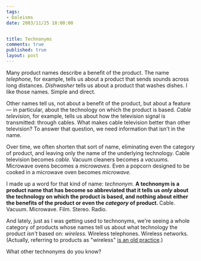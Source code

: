 ```yaml
--- 
tags:
- Daleisms
date: 2003/11/25 18:00:00


title: Technonyms
comments: true
published: true
layout: post
---
```


<p> Many product names describe a benefit of the product. The name <em>telephone,</em> for example, tells us about a product that sends sounds across long distances. <em>Dishwasher</em> tells us about a product that washes dishes. I like those names. Simple and direct. </p>
<p> Other names tell us, not about a benefit of the product, but about a feature &#8212; in particular, about the technology on which the product is based. <em>Cable television,</em> for example, tells us about how the television signal is transmitted: through cables. What makes cable television better than other television? To answer that question, we need information that isn't in the name. </p>
<p> Over time, we often shorten that sort of name, eliminating even the category of product, and leaving only the name of the underlying technology. Cable television becomes <em>cable.</em> Vacuum cleaners becomes a <em>vacuums.</em> Microwave ovens becomes a <em>microwaves.</em> Even a popcorn designed to be cooked in a microwave oven becomes <em>microwave.</em>
</p>
<p> I made up a word for that kind of name: <em>technonym.</em>
<strong> A technonym is a product name that has become so abbreviated that it tells us <em>only</em> about the technology on which the product is based, and nothing about either the benefits of the product or even the <em>category</em> of product. </strong> Cable.  Vacuum.  Microwave.  Film.  Stereo.  Radio. </p>
<p> And lately, just as I was getting used to technonyms, we're seeing a whole category of products whose names tell us about what technology the product <em>isn't</em> based on: <em>wireless.</em> Wireless telephones. Wireless networks. (Actually, referring to products as "wireless" <a href="http://en2.wikipedia.org/wiki/Wireless_telegraphy">is an old practice</a>.) </p>
<p> What other technonyms do you know? </p>
